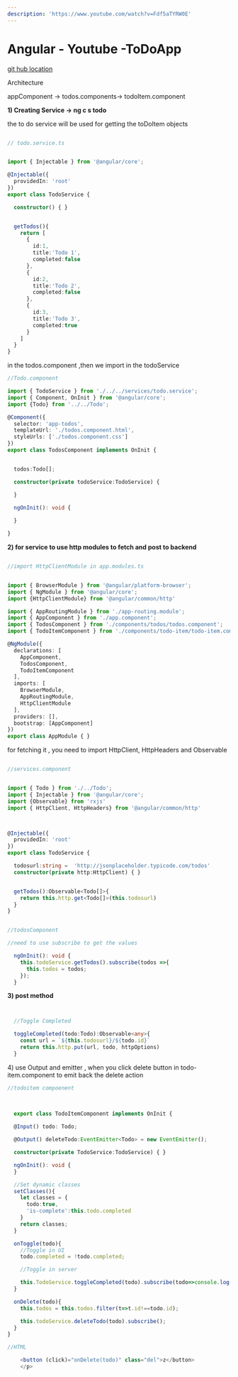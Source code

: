 ```yaml
---
description: 'https://www.youtube.com/watch?v=Fdf5aTYRW0E'
---
```


# Angular - Youtube -ToDoApp

[git hub location ](https://github.com/bradtraversy/angular-crash-todolist)



Architecture 

appComponent -&gt; todos.components-&gt; todoItem.component



**1\) Creating Service -&gt; ng c s todo**

the to do service will be used for getting the toDoItem objects 

```typescript

// todo.service.ts


import { Injectable } from '@angular/core';

@Injectable({
  providedIn: 'root'
})
export class TodoService {

  constructor() { }


  getTodos(){
    return [ 
      {
        id:1,
        title:'Todo 1',
        completed:false
      },
      {
        id:2,
        title:'Todo 2',
        completed:false
      },
      {
        id:3,
        title:'Todo 3',
        completed:true
      }
    ]
  }
}

```

in the todos.component ,then we import in the todoService 

```typescript
//Todo.component

import { TodoService } from './../../services/todo.service';
import { Component, OnInit } from '@angular/core';
import {Todo} from '../../Todo';

@Component({
  selector: 'app-todos',
  templateUrl: './todos.component.html',
  styleUrls: ['./todos.component.css']
})
export class TodosComponent implements OnInit {


  todos:Todo[];

  constructor(private todoService:TodoService) {

  }

  ngOnInit(): void {
    
  }

}
```

**2\) for service to use http modules to fetch and post to backend**

```typescript

//import HttpClientModule in app.modules.ts


import { BrowserModule } from '@angular/platform-browser';
import { NgModule } from '@angular/core';
import {HttpClientModule} from '@angular/common/http'

import { AppRoutingModule } from './app-routing.module';
import { AppComponent } from './app.component';
import { TodosComponent } from './components/todos/todos.component';
import { TodoItemComponent } from './components/todo-item/todo-item.component';

@NgModule({
  declarations: [
    AppComponent,
    TodosComponent,
    TodoItemComponent
  ],
  imports: [
    BrowserModule,
    AppRoutingModule,
    HttpClientModule
  ],
  providers: [],
  bootstrap: [AppComponent]
})
export class AppModule { }


```

for fetching it , you need to import HttpClient, HttpHeaders and Observable 

```typescript

//services.component


import { Todo } from './../Todo';
import { Injectable } from '@angular/core';
import {Observable} from 'rxjs'
import { HttpClient, HttpHeaders} from '@angular/common/http'



@Injectable({
  providedIn: 'root'
})
export class TodoService {

  todosurl:string =  'http://jsonplaceholder.typicode.com/todos'
  constructor(private http:HttpClient) { }


  getTodos():Observable<Todo[]>{
    return this.http.get<Todo[]>(this.todosurl)
  }
}

```

```typescript

//todosComponent

//need to use subscribe to get the values 

  ngOnInit(): void {
    this.todoService.getTodos().subscribe(todos =>{
      this.todos = todos;
    });
  }

```

**3\) post method**

```typescript


  //Toggle Completed

  toggleCompleted(todo:Todo):Observable<any>{
    const url = `${this.todosurl}/${todo.id}`
    return this.http.put(url, todo, httpOptions)
  }

```

4\) use Output and emitter , when you click delete button in todo-item.component to emit back the delete action

```typescript
//todoitem compoenent 

 
 
  export class TodoItemComponent implements OnInit {

  @Input() todo: Todo;

  @Output() deleteTodo:EventEmitter<Todo> = new EventEmitter();

  constructor(private TodoService:TodoService) { }

  ngOnInit(): void {
  }

  //Set dynamic classes
  setClasses(){
    let classes = {
      todo:true,
      'is-complete':this.todo.completed
    }
    return classes;
  }

  onToggle(todo){
    //Toggle in UI
    todo.completed = !todo.completed;

    //Toggle in server

    this.TodoService.toggleCompleted(todo).subscribe(todo=>console.log(todo))
  }

  onDelete(todo){
    this.todos = this.todos.filter(t=>t.id!==todo.id);

    this.todoService.deleteTodo(todo).subscribe();
  }
}

//HTML

    <button (click)="onDelete(todo)" class="del">z</button>
    </p>
```







